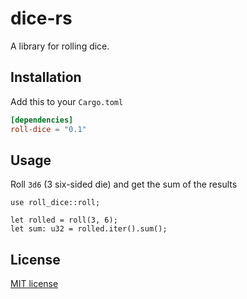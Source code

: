 # dice-rs
A library for rolling dice.

## Installation
Add this to your `Cargo.toml`
```toml
[dependencies]
roll-dice = "0.1"
```

## Usage
Roll `3d6` (3 six-sided die) and get the sum of the results
```
use roll_dice::roll;

let rolled = roll(3, 6);
let sum: u32 = rolled.iter().sum();
```

## License
[MIT license](LICENSE)

